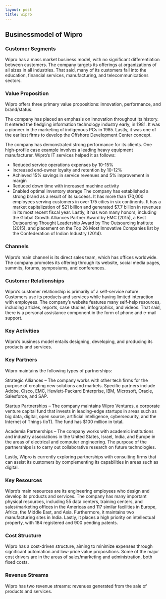 ```yaml
---
layout: post
title: wipro
---
```


Businessmodel of Wipro
-----------------------

### Customer Segments

Wipro has a mass market business model, with no significant differentiation between customers. The company targets its offerings at organizations of all sizes in all industries. That said, many of its customers fall into the education, financial services, manufacturing, and telecommunications sectors.

### Value Proposition

Wipro offers three primary value propositions: innovation, performance, and brand/status.

The company has placed an emphasis on innovation throughout its history. It entered the fledgling information technology industry early, in 1981. It was a pioneer in the marketing of indigenous PCs in 1985. Lastly, it was one of the earliest firms to develop the Offshore Development Center concept.

The company has demonstrated strong performance for its clients. One high-profile case example involves a leading heavy equipment manufacturer. Wipro’s IT services helped it as follows:

 * Reduced service operations expenses by 10-15%
* Increased end-owner loyalty and retention by 10-12%
* Achieved 15% savings in service revenues and 5% improvement in margin
* Reduced down time with increased machine activity
* Enabled optimal inventory storage
 The company has established a strong brand as a result of its success. It has more than 170,000 employees serving customers in over 175 cities in six continents. It has a market capitalization of $21 billion and generated $7.7 billion in revenues in its most recent fiscal year. Lastly, it has won many honors, including the Global Growth Alliances Partner Award by EMC (2015), a Best Outsourcing Thought Leadership Award by The Outsourcing Institute (2015), and placement on the Top 26 Most Innovative Companies list by the Confederation of Indian Industry (2014).

### Channels

Wipro’s main channel is its direct sales team, which has offices worldwide. The company promotes its offering through its website, social media pages, summits, forums, symposiums, and conferences.

### Customer Relationships

Wipro’s customer relationship is primarily of a self-service nature. Customers use its products and services while having limited interaction with employees. The company’s website features many self-help resources, including articles, reports, case studies, infographics, and videos. That said, there is a personal assistance component in the form of phone and e-mail support.

### Key Activities

Wipro’s business model entails designing, developing, and producing its products and services.

### Key Partners

Wipro maintains the following types of partnerships:

Strategic Alliances – The company works with other tech firms for the purpose of creating new solutions and markets. Specific partners include Adobe, Cisco, EMC, Hewlett-Packard Enterprise, IBM, Microsoft, Oracle, Salesforce, and SAP.

Startup Partnerships – The company maintains Wipro Ventures, a corporate venture capital fund that invests in leading-edge startups in areas such as big data, digital, open source, artificial intelligence, cybersecurity, and the Internet of Things (IoT). The fund has $100 million in total.

Academia Partnerships – The company works with academic institutions and industry associations in the United States, Israel, India, and Europe in the areas of electrical and computer engineering. The purpose of the partnerships is to carry out collaborative research on future technologies.

Lastly, Wipro is currently exploring partnerships with consulting firms that can assist its customers by complementing its capabilities in areas such as digital.

### Key Resources

Wipro’s main resources are its engineering employees who design and develop its products and services. The company has many important physical resources, including 55 data centers, training centers, and sales/marketing offices in the Americas and 117 similar facilities in Europe, Africa, the Middle East, and Asia. Furthermore, it maintains two manufacturing sites in India. Lastly, it places a high priority on intellectual property, with 184 registered and 900 pending patents.

### Cost Structure

Wipro has a cost-driven structure, aiming to minimize expenses through significant automation and low-price value propositions. Some of the major cost drivers are in the areas of sales/marketing and administration, both fixed costs.

### Revenue Streams

Wipro has two revenue streams: revenues generated from the sale of products and services.
